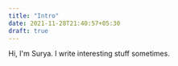 ```yaml
---
title: "Intro"
date: 2021-11-28T21:40:57+05:30
draft: true
---
```


Hi, I'm Surya. I write interesting stuff sometimes.

